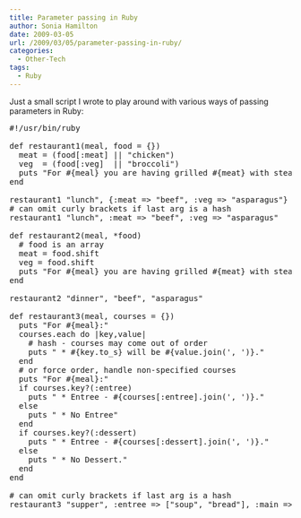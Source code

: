 ```yaml
---
title: Parameter passing in Ruby
author: Sonia Hamilton
date: 2009-03-05
url: /2009/03/05/parameter-passing-in-ruby/
categories:
  - Other-Tech
tags:
  - Ruby
---
```

Just a small script I wrote to play around with various ways of passing parameters in Ruby:

<pre>#!/usr/bin/ruby

def restaurant1(meal, food = {})
  meat = (food[:meat] || "chicken")
  veg  = (food[:veg]  || "broccoli")
  puts "For #{meal} you are having grilled #{meat} with steamed #{veg}."
end

restaurant1 "lunch", {:meat =&gt; "beef", :veg =&gt; "asparagus"}
# can omit curly brackets if last arg is a hash
restaurant1 "lunch", :meat =&gt; "beef", :veg =&gt; "asparagus"

def restaurant2(meal, *food)
  # food is an array
  meat = food.shift
  veg = food.shift
  puts "For #{meal} you are having grilled #{meat} with steamed #{veg}."
end

restaurant2 "dinner", "beef", "asparagus"

def restaurant3(meal, courses = {})
  puts "For #{meal}:"
  courses.each do |key,value|
    # hash - courses may come out of order
    puts " * #{key.to_s} will be #{value.join(', ')}."
  end
  # or force order, handle non-specified courses
  puts "For #{meal}:"
  if courses.key?(:entree)
    puts " * Entree - #{courses[:entree].join(', ')}."
  else
    puts " * No Entree"
  end
  if courses.key?(:dessert)
    puts " * Entree - #{courses[:dessert].join(', ')}."
  else
    puts " * No Dessert."
  end
end

# can omit curly brackets if last arg is a hash
restaurant3 "supper", :entree =&gt; ["soup", "bread"], :main =&gt; ["beef", "potatoes", "peas"]</pre>

